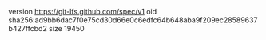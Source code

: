 version https://git-lfs.github.com/spec/v1
oid sha256:ad9bb6dac7f0e75cd30d66e0c6edfc64b648aba9f209ec28589637b427ffcbd2
size 19450

